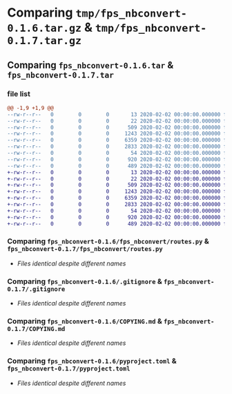 # Comparing `tmp/fps_nbconvert-0.1.6.tar.gz` & `tmp/fps_nbconvert-0.1.7.tar.gz`

## Comparing `fps_nbconvert-0.1.6.tar` & `fps_nbconvert-0.1.7.tar`

### file list

```diff
@@ -1,9 +1,9 @@
--rw-r--r--   0        0        0       13 2020-02-02 00:00:00.000000 fps_nbconvert-0.1.6/MANIFEST.in
--rw-r--r--   0        0        0       22 2020-02-02 00:00:00.000000 fps_nbconvert-0.1.6/fps_nbconvert/__init__.py
--rw-r--r--   0        0        0      509 2020-02-02 00:00:00.000000 fps_nbconvert-0.1.6/fps_nbconvert/main.py
--rw-r--r--   0        0        0     1243 2020-02-02 00:00:00.000000 fps_nbconvert-0.1.6/fps_nbconvert/routes.py
--rw-r--r--   0        0        0     6359 2020-02-02 00:00:00.000000 fps_nbconvert-0.1.6/.gitignore
--rw-r--r--   0        0        0     2833 2020-02-02 00:00:00.000000 fps_nbconvert-0.1.6/COPYING.md
--rw-r--r--   0        0        0       54 2020-02-02 00:00:00.000000 fps_nbconvert-0.1.6/README.md
--rw-r--r--   0        0        0      920 2020-02-02 00:00:00.000000 fps_nbconvert-0.1.6/pyproject.toml
--rw-r--r--   0        0        0      489 2020-02-02 00:00:00.000000 fps_nbconvert-0.1.6/PKG-INFO
+-rw-r--r--   0        0        0       13 2020-02-02 00:00:00.000000 fps_nbconvert-0.1.7/MANIFEST.in
+-rw-r--r--   0        0        0       22 2020-02-02 00:00:00.000000 fps_nbconvert-0.1.7/fps_nbconvert/__init__.py
+-rw-r--r--   0        0        0      509 2020-02-02 00:00:00.000000 fps_nbconvert-0.1.7/fps_nbconvert/main.py
+-rw-r--r--   0        0        0     1243 2020-02-02 00:00:00.000000 fps_nbconvert-0.1.7/fps_nbconvert/routes.py
+-rw-r--r--   0        0        0     6359 2020-02-02 00:00:00.000000 fps_nbconvert-0.1.7/.gitignore
+-rw-r--r--   0        0        0     2833 2020-02-02 00:00:00.000000 fps_nbconvert-0.1.7/COPYING.md
+-rw-r--r--   0        0        0       54 2020-02-02 00:00:00.000000 fps_nbconvert-0.1.7/README.md
+-rw-r--r--   0        0        0      920 2020-02-02 00:00:00.000000 fps_nbconvert-0.1.7/pyproject.toml
+-rw-r--r--   0        0        0      489 2020-02-02 00:00:00.000000 fps_nbconvert-0.1.7/PKG-INFO
```

### Comparing `fps_nbconvert-0.1.6/fps_nbconvert/routes.py` & `fps_nbconvert-0.1.7/fps_nbconvert/routes.py`

 * *Files identical despite different names*

### Comparing `fps_nbconvert-0.1.6/.gitignore` & `fps_nbconvert-0.1.7/.gitignore`

 * *Files identical despite different names*

### Comparing `fps_nbconvert-0.1.6/COPYING.md` & `fps_nbconvert-0.1.7/COPYING.md`

 * *Files identical despite different names*

### Comparing `fps_nbconvert-0.1.6/pyproject.toml` & `fps_nbconvert-0.1.7/pyproject.toml`

 * *Files identical despite different names*


